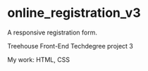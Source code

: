 # online_registration_v3

A responsive registration form.

Treehouse Front-End Techdegree project 3

My work: HTML, CSS

